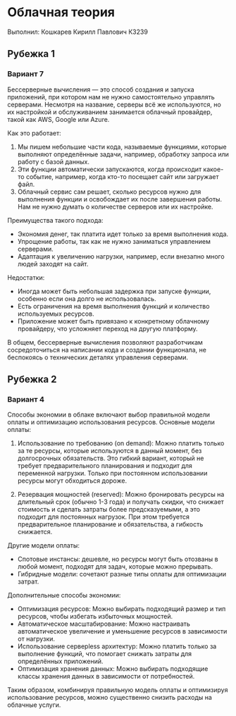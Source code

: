 # Облачная теория

Выполнил: Кошкарев Кирилл Павлович К3239

## Рубежка 1

### Вариант 7
Бессерверные вычисления — это способ создания и запуска приложений, при котором нам не нужно самостоятельно управлять серверами. Несмотря на название, серверы всё же используются, но их настройкой и обслуживанием занимается облачный провайдер, такой как AWS, Google или Azure.

Как это работает:
1. Мы пишем небольшие части кода, называемые функциями, которые выполняют определённые задачи, например, обработку запроса или работу с базой данных.
2. Эти функции автоматически запускаются, когда происходит какое-то событие, например, когда кто-то посещает сайт или загружает файл.
3. Облачный сервис сам решает, сколько ресурсов нужно для выполнения функции и освобождает их после завершения работы. Нам не нужно думать о количестве серверов или их настройке.

Преимущества такого подхода:
- Экономия денег, так платита идет только за время выполнения кода.
- Упрощение работы, так как не нужно заниматься управлением серверами.
- Адаптация к увеличению нагрузки, например, если внезапно много людей заходят на сайт.

Недостатки:
- Иногда может быть небольшая задержка при запуске функции, особенно если она долго не использовалась.
- Есть ограничения на время выполнения функций и количество используемых ресурсов.
- Приложение может быть привязано к конкретному облачному провайдеру, что усложняет переход на другую платформу.

В общем, бессерверные вычисления позволяют разработчикам сосредоточиться на написании кода и создании функционала, не беспокоясь о технических деталях управления серверами.

## Рубежка 2
### Вариант 4

Способы экономии в облаке включают выбор правильной модели оплаты и оптимизацию использования ресурсов. Основные модели оплаты:

1. Использование по требованию (on demand):
   Можно платить только за те ресурсы, которые используются в данный момент, без долгосрочных обязательств. Это гибкий вариант, который не требует предварительного планирования и подходит для переменной нагрузки. Только при постоянном использовании ресурсы могут обходиться дороже.

2. Резервация мощностей (reserved):
   Можно бронировать ресурсы на длительный срок (обычно 1-3 года) и получать скидки, что снижает стоимость и сделать затраты более предсказуемыми, а это подходит для постоянных нагрузок. При этом требуется предварительное планирование и обязательства, а гибкость снижается.

Другие модели оплаты:
- Спотовые инстансы: дешевле, но ресурсы могут быть отозваны в любой момент, подходят для задач, которые можно прерывать.
- Гибридные модели: сочетают разные типы оплаты для оптимизации затрат.

Дополнительные способы экономии:
- Оптимизация ресурсов: Можно выбирать подходящий размер и тип ресурсов, чтобы избегать избыточных мощностей.
- Автоматическое масштабирование: Можно настраивать автоматическое увеличение и уменьшение ресурсов в зависимости от нагрузки.
- Использование серверless архитектур: Можно платить только за выполнение функций, что помогает снижать затраты для определённых приложений.
- Оптимизация хранения данных: Можно выбирать подходящие классы хранения данных в зависимости от потребностей.

Таким образом, комбинируя правильную модель оплаты и оптимизируя использование ресурсов, можно существенно снизить расходы на облачные услуги.